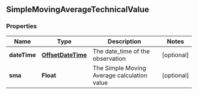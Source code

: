 
## SimpleMovingAverageTechnicalValue

### Properties
Name | Type | Description | Notes
------------ | ------------- | ------------- | -------------
**dateTime** | [**OffsetDateTime**](OffsetDateTime.md) | The date_time of the observation |  [optional]
**sma** | **Float** | The Simple Moving Average calculation value |  [optional]



